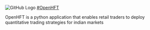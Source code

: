 ![GitHub Logo](https://github.com/user-attachments/assets/f40fbe60-d826-49f2-859f-71e296c96a25)
<ins>#OpenHFT</ins>

OpenHFT is a python application that enables retail traders to deploy quantitative trading strategies for indian markets
